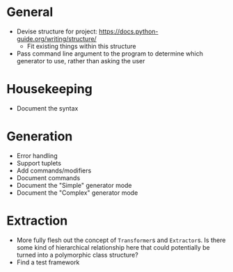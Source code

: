 # General
- Devise structure for project: https://docs.python-guide.org/writing/structure/
  - Fit existing things within this structure
- Pass command line argument to the program to determine which generator to use, rather
than asking the user

# Housekeeping
- Document the syntax

# Generation
  - Error handling
  - Support tuplets
  - Add commands/modifiers
  - Document commands
  - Document the "Simple" generator mode
  - Document the "Complex" generator mode
  
# Extraction
<ul>
    <li>More fully flesh out the concept of <code>Transformer</code>s and <code>Extractor</code>s. Is there some kind of hierarchical relationship here that could potentially be turned into a polymorphic class structure?
    </li>
    <li>Find a test framework</li>
</ul>

